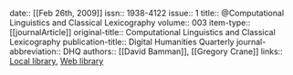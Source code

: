 date:: [[Feb 26th, 2009]]
issn:: 1938-4122
issue:: 1
title:: @Computational Linguistics and Classical Lexicography
volume:: 003
item-type:: [[journalArticle]]
original-title:: Computational Linguistics and Classical Lexicography
publication-title:: Digital Humanities Quarterly
journal-abbreviation:: DHQ
authors:: [[David Bamman]], [[Gregory Crane]]
links:: [Local library](zotero://select/groups/2386895/items/4KS23NQ4), [Web library](https://www.zotero.org/groups/2386895/items/4KS23NQ4)
